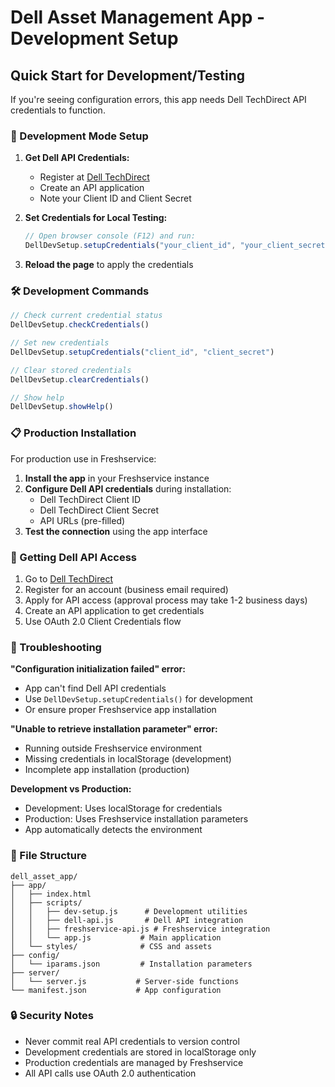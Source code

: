 # Dell Asset Management App - Development Setup

## Quick Start for Development/Testing

If you're seeing configuration errors, this app needs Dell TechDirect API credentials to function.

### 🔧 Development Mode Setup

1. **Get Dell API Credentials:**
   - Register at [Dell TechDirect](https://tdm.dell.com)
   - Create an API application 
   - Note your Client ID and Client Secret

2. **Set Credentials for Local Testing:**
   ```javascript
   // Open browser console (F12) and run:
   DellDevSetup.setupCredentials("your_client_id", "your_client_secret")
   ```

3. **Reload the page** to apply the credentials

### 🛠️ Development Commands

```javascript
// Check current credential status
DellDevSetup.checkCredentials()

// Set new credentials  
DellDevSetup.setupCredentials("client_id", "client_secret")

// Clear stored credentials
DellDevSetup.clearCredentials()

// Show help
DellDevSetup.showHelp()
```

### 📋 Production Installation

For production use in Freshservice:

1. **Install the app** in your Freshservice instance
2. **Configure Dell API credentials** during installation:
   - Dell TechDirect Client ID
   - Dell TechDirect Client Secret
   - API URLs (pre-filled)
3. **Test the connection** using the app interface

### 🔑 Getting Dell API Access

1. Go to [Dell TechDirect](https://tdm.dell.com)
2. Register for an account (business email required)
3. Apply for API access (approval process may take 1-2 business days)
4. Create an API application to get credentials
5. Use OAuth 2.0 Client Credentials flow

### 🚨 Troubleshooting

**"Configuration initialization failed" error:**
- App can't find Dell API credentials
- Use `DellDevSetup.setupCredentials()` for development
- Or ensure proper Freshservice app installation

**"Unable to retrieve installation parameter" error:**
- Running outside Freshservice environment
- Missing credentials in localStorage (development)
- Incomplete app installation (production)

**Development vs Production:**
- Development: Uses localStorage for credentials
- Production: Uses Freshservice installation parameters
- App automatically detects the environment

### 📁 File Structure

```
dell_asset_app/
├── app/
│   ├── index.html
│   ├── scripts/
│   │   ├── dev-setup.js      # Development utilities
│   │   ├── dell-api.js       # Dell API integration
│   │   ├── freshservice-api.js # Freshservice integration
│   │   └── app.js           # Main application
│   └── styles/              # CSS and assets
├── config/
│   └── iparams.json         # Installation parameters
├── server/
│   └── server.js           # Server-side functions
└── manifest.json           # App configuration
```

### 🔒 Security Notes

- Never commit real API credentials to version control
- Development credentials are stored in localStorage only
- Production credentials are managed by Freshservice
- All API calls use OAuth 2.0 authentication 